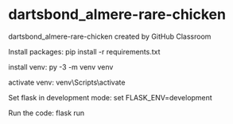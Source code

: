 # dartsbond_almere-rare-chicken
dartsbond_almere-rare-chicken created by GitHub Classroom

Install packages: pip install -r requirements.txt

install venv: py -3 -m venv venv

activate venv: venv\Scripts\activate

Set flask in development mode: set FLASK_ENV=development

Run the code: flask run
